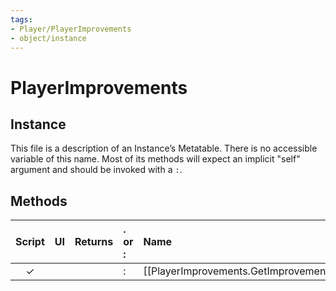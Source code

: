 ```yaml
---
tags:
- Player/PlayerImprovements
- object/instance
---
```

# PlayerImprovements
## Instance
This file is a description of an Instance’s Metatable. There is no accessible variable of this name. Most of its methods will expect an implicit "self" argument and should be invoked with a `:`.

## Methods
| Script | UI  | Returns | . or : | Name | Arguments |
|:------:|:---:| -------:|:---- |:---- |:--------- |
|✓| ||:|[[PlayerImprovements.GetImprovementPlots\|GetImprovementPlots]]||
